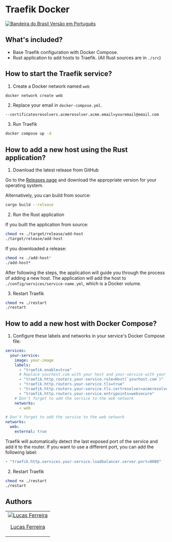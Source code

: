 # Traefik Docker

[<img src="https://flagcdn.com/w20/br.png" alt="Bandeira do Brasil"> Versão em Português](./README.pt-BR.md)

## What's included?

- Base Traefik configuration with Docker Compose.
- Rust application to add hosts to Traefik. (All Rust sources are in `./src`)

## How to start the Traefik service?

1. Create a Docker network named `web`

```bash
docker network create web
```

2. Replace your email in `docker-compose.yml`.

```
--certificatesresolvers.acmeresolver.acme.email=youremail@email.com
```

3. Run Traefik

```bash
docker compose up -d
```

## How to add a new host using the Rust application?

1. Download the latest release from GitHub

Go to the [Releases page](https://github.com/luccasfr/traefik-boilerplate/releases) and download the appropriate version for your operating system.

Alternatively, you can build from source:

```bash
cargo build --release
```

2. Run the Rust application

If you built the application from source:

```bash
chmod +x ./target/release/add-host
./target/release/add-host
```

If you downloaded a release:

```bash
chmod +x ./add-host*
./add-host*
```

After following the steps, the application will guide you through the process of adding a new host. The application will add the host to `./config/services/service-name.yml`, which is a Docker volume.

3. Restart Traefik

```bash
chmod +x ./restart
./restart
```

## How to add a new host with Docker Compose?

1. Configure these labels and networks in your service's Docker Compose file:

```yaml
services:
  your-service:
    image: your-image
    labels:
      - "traefik.enable=true"
      # Replace yourhost.com with your host and your-service with your service name
      - "traefik.http.routers.your-service.rule=Host(`yourhost.com`)"
      - "traefik.http.routers.your-service.tls=true"
      - "traefik.http.routers.your-service.tls.certresolver=acmeresolver"
      - "traefik.http.routers.your-service.entrypoints=websecure"
    # Don't forget to add the service to the web network
    networks:
      - web

# Don't forget to add the service to the web network
networks:
  web:
    external: true
```

Traefik will automatically detect the last exposed port of the service and add it to the router. If you want to use a different port, you can add the following label:

```yaml
- "traefik.http.services.your-service.loadbalancer.server.port=8080"
```

2. Restart Traefik

```bash
chmod +x ./restart
./restart
```

## Authors

<table>
  <tbody>
    <tr>
      <td align="center">
        <a href="https://github.com/luccasfr">
          <img src="https://github.com/luccasfr.png?size=100" alt="Lucas Ferreira" />
          <p>Lucas Ferreira</p>
        </a>
      </td>
    </tr>
  </tbody>
</table>
